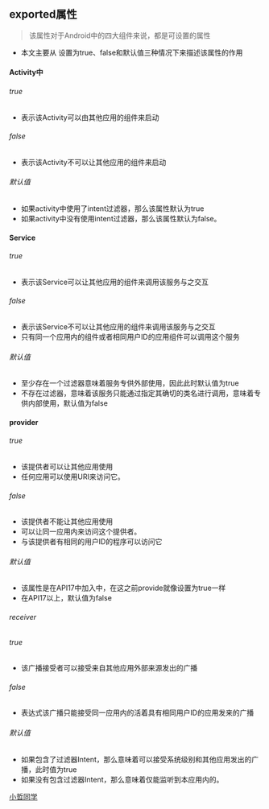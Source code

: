 ## exported属性

> 该属性对于Android中的四大组件来说，都是可设置的属性

- 本文主要从 设置为true、false和默认值三种情况下来描述该属性的作用

#### Activity中

###### true

- 表示该Activity可以由其他应用的组件来启动

###### false

- 表示该Activity不可以让其他应用的组件来启动

###### 默认值

- 如果activity中使用了intent过滤器，那么该属性默认为true
- 如果activity中没有使用intent过滤器，那么该属性默认为false。

#### Service

###### true

- 表示该Service可以让其他应用的组件来调用该服务与之交互

###### false

- 表示该Service不可以让其他应用的组件来调用该服务与之交互
- 只有同一个应用内的组件或者相同用户ID的应用组件可以调用这个服务

###### 默认值

- 至少存在一个过滤器意味着服务专供外部使用，因此此时默认值为true
- 不存在过滤器，意味着该服务只能通过指定其确切的类名进行调用，意味着专供内部使用，默认值为false

#### provider

###### true

- 该提供者可以让其他应用使用
- 任何应用可以使用URI来访问它。

###### false

- 该提供者不能让其他应用使用
- 可以让同一应用内来访问这个提供者。
- 与该提供者有相同的用户ID的程序可以访问它

###### 默认值

- 该属性是在API17中加入中，在这之前provide就像设置为true一样
- 在API17以上，默认值为false

###### receiver

###### true

- 该广播接受者可以接受来自其他应用外部来源发出的广播

###### false

- 表达式该广播只能接受同一应用内的活着具有相同用户ID的应用发来的广播

###### 默认值

- 如果包含了过滤器Intent，那么意味着可以接受系统级别和其他应用发出的广播，此时值为true
- 如果没有包含过滤器Intent，那么意味着仅能监听到本应用内的。



[小哲同学](https://huaban.com/spbxqhgq6v#)





